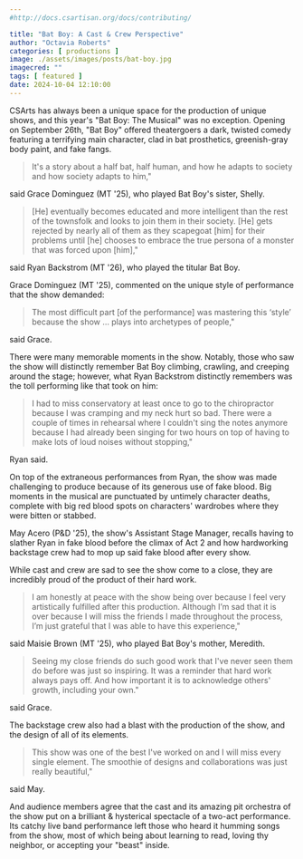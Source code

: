 ```yaml
---
#http://docs.csartisan.org/docs/contributing/

title: "Bat Boy: A Cast & Crew Perspective"
author: "Octavia Roberts"
categories: [ productions ]
image: ./assets/images/posts/bat-boy.jpg
imagecred: ""
tags: [ featured ]
date: 2024-10-04 12:10:00
---
```


CSArts has always been a unique space for the production of unique shows, and this year's "Bat Boy: The Musical" was no exception. Opening on September 26th, "Bat Boy" offered theatergoers a dark, twisted comedy featuring a terrifying main character, clad in bat prosthetics, greenish-gray body paint, and fake fangs. 

>It's a story about a half bat, half human, and how he adapts to society and how society adapts to him," 

said Grace Dominguez (MT '25), who played Bat Boy's sister, Shelly.

> [He] eventually becomes educated and more intelligent than the rest of the townsfolk and looks to join them in their society. [He] gets rejected by nearly all of them as they scapegoat [him] for their problems until [he] chooses to embrace the true persona of a monster that was forced upon [him]," 

said Ryan Backstrom (MT '26), who played the titular Bat Boy.

Grace Dominguez (MT '25), commented on the unique style of performance that the show demanded:

> The most difficult part [of the performance] was mastering this ‘style’ because the show … plays into archetypes of people," 

said Grace. 

There were many memorable moments in the show. Notably, those who saw the show will distinctly remember Bat Boy climbing, crawling, and creeping around the stage; however, what Ryan Backstrom distinctly remembers was the toll performing like that took on him:

> I had to miss conservatory at least once to go to the chiropractor because I was cramping and my neck hurt so bad. There were a couple of times in rehearsal where I couldn't sing the notes anymore because I had already been singing for two hours on top of having to make lots of loud noises without stopping," 

Ryan said.

On top of the extraneous performances from Ryan, the show was made challenging to produce because of its generous use of fake blood. Big moments in the musical are punctuated by untimely character deaths, complete with big red blood spots on characters' wardrobes where they were bitten or stabbed. 

May Acero (P&D '25), the show's Assistant Stage Manager, recalls having to slather Ryan in fake blood before the climax of Act 2 and how hardworking backstage crew had to mop up said fake blood after every show.

While cast and crew are sad to see the show come to a close, they are incredibly proud of the product of their hard work.

> I am honestly at peace with the show being over because I feel very artistically fulfilled after this production. Although I’m sad that it is over because I will miss the friends I made throughout the process, I’m just grateful that I was able to have this experience," 

said Maisie Brown (MT '25), who played Bat Boy's mother, Meredith.

> Seeing my close friends do such good work that I've never seen them do before was just so inspiring. It was a reminder that hard work always pays off. And how important it is to acknowledge others' growth, including your own." 

said Grace.

The backstage crew also had a blast with the production of the show, and the design of all of its elements. 

> This show was one of the best I've worked on and I will miss every single element. The smoothie of designs and collaborations was just really beautiful," 

said May.

And audience members agree that the cast and its amazing pit orchestra of the show put on a brilliant & hysterical spectacle of a two-act performance. Its catchy live band performance left those who heard it humming songs from the show, most of which being about learning to read, loving thy neighbor, or accepting your "beast" inside.